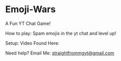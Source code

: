 # Emoji-Wars
A Fun YT Chat Game!

How to play:
Spam emojis in the yt chat and level up!

Setup: Video Found Here: 


Need help? Email Me: straightfrommgyt@gmail.com
